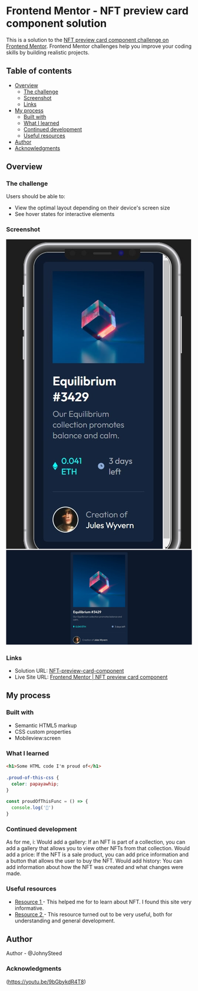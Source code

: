 # Frontend Mentor - NFT preview card component solution

This is a solution to the [NFT preview card component challenge on Frontend Mentor](https://www.frontendmentor.io/challenges/nft-preview-card-component-SbdUL_w0U). Frontend Mentor challenges help you improve your coding skills by building realistic projects. 

## Table of contents

- [Overview](#overview)
  - [The challenge](#the-challenge)
  - [Screenshot](#screenshot)
  - [Links](#links)
- [My process](#my-process)
  - [Built with](#built-with)
  - [What I learned](#what-i-learned)
  - [Continued development](#continued-development)
  - [Useful resources](#useful-resources)
- [Author](#Author)
- [Acknowledgments](#Acknowledgments)

## Overview

### The challenge

Users should be able to:

- View the optimal layout depending on their device's screen size
- See hover states for interactive elements

### Screenshot

![](./screenshots/MobileSite.jpg)
![](./screenshots/PCsite.jpg)

### Links

- Solution URL: [NFT-preview-card-component](https://github.com/JohnySteed/NFT-preview-card-component)
- Live Site URL: [Frontend Mentor | NFT preview card component](https://johnysteed.github.io/NFT-preview-card-component/)

## My process

### Built with

- Semantic HTML5 markup
- CSS custom properties
- Mobileview:screen 

### What I learned

```html
<h1>Some HTML code I'm proud of</h1>
```
```css
.proud-of-this-css {
  color: papayawhip;
}
```
```js
const proudOfThisFunc = () => {
  console.log('🎉')
}
```

### Continued development
As for me, i:
Would add a gallery: If an NFT is part of a collection, you can add a gallery that allows you to view other NFTs from that collection.
Would add a price: If the NFT is a sale product, you can add price information and a button that allows the user to buy the NFT.
Would add history: You can add information about how the NFT was created and what changes were made. 

### Useful resources

- [ Resource 1 ](https://vc.ru/u/1074059-nft-brihaspati/490763-servisy-nft-podborka-poleznyh-resursov) - This helped me for to learn about NFT. I found this site very informative.
- [ Resource 2 ](https://nft-arty.com/ru/poleznye-nft-servisy/) - This resource turned out to be very useful, both for understanding and general development.

## Author
Author - @JohnySteed

### Acknowledgments 
(https://youtu.be/9bGbykdR4T8)
